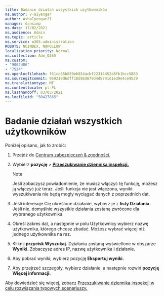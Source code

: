 ```yaml
---
title: Badanie działań wszystkich użytkowników
ms.author: v-aiyengar
author: AshaIyengar21
manager: dansimp
ms.date: 17/02/2021
ms.audience: Admin
ms.topic: article
ms.service: o365-administration
ROBOTS: NOINDEX, NOFOLLOW
localization_priority: Normal
ms.collection: Adm_O365
ms.custom:
- "9002486"
- "7524"
ms.openlocfilehash: f61cc65b889eb854acbf22314452e8fb1bcc5883
ms.sourcegitcommit: 969219d6dff18d86d679d4d8741d1e39e4ce9539
ms.translationtype: MT
ms.contentlocale: pl-PL
ms.lasthandoff: 03/03/2021
ms.locfileid: "50427865"
---
```

# <a name="investigate-all-the-users-activities"></a>Badanie działań wszystkich użytkowników

Poniżej opisano, jak to zrobić:

1. Przejdź do [Centrum zabezpieczeń & zgodności.](https://go.microsoft.com/fwlink/p/?linkid=2077143)
1. Wybierz **pozycję**  >  **[Przeszukiwanie dziennika inspekcji.](https://go.microsoft.com/fwlink/?linkid=2103759)**
    > [!NOTE]
    > Jeśli zobaczysz powiadomienie, że musisz włączyć tę funkcję, możesz ją włączyć już teraz. Jeśli funkcja nie jest włączona, wyniki wyszukiwania nie będą mogły wyciągać danych z poprzednich dat.

1. Jeśli interesuje Cię określone działanie, wybierz je z **listy Działania.** Jeśli nie, domyślnie wszystkie działania zostaną zwrócone dla wybranego użytkownika.
1. Określ zakres dat, a  następnie w polu Użytkownicy wybierz nazwę użytkownika, którego chcesz zbadać. Możesz wybrać więcej niż jednego użytkownika na raz.
1. Kliknij **przycisk Wyszukaj.** Działania zostaną wyświetlone w obszarze **Wyniki.** Zobaczysz adres IP, nazwę użytkownika i działanie.
1. Aby pobrać wyniki, wybierz pozycję **Eksportuj wyniki.**
1. Aby przejrzeć szczegóły, wybierz działanie, a następnie rozwiń **pozycję Więcej informacji.**

Aby dowiedzieć się więcej, zobacz [Przeszukiwanie dziennika inspekcji w celu rozwiązania typowych scenariuszy.](https://go.microsoft.com/fwlink/?linkid=2103944)